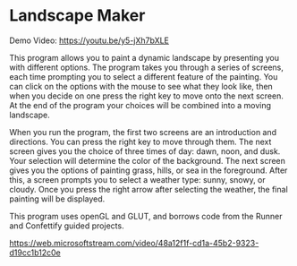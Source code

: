 # Landscape Maker
Demo Video: https://youtu.be/y5-jXh7bXLE

This program allows you to paint a dynamic landscape by presenting you with different options. 
The program takes you through a series of screens, each time prompting you to select a different feature of the painting. 
You can click on the options with the mouse to see what they look like, then when you decide on one press the right key to move onto the next screen.
At the end of the program your choices will be combined into a moving landscape.

When you run the program, the first two screens are an introduction and directions. 
You can press the right key to move through them. 
The next screen gives you the choice of three times of day: dawn, noon, and dusk.
Your selection will determine the color of the background.
The next screen gives you the options of painting grass, hills, or sea in the foreground.
After this, a screen prompts you to select a weather type: sunny, snowy, or cloudy.
Once you press the right arrow after selecting the weather, the final painting will be displayed.

This program uses openGL and GLUT, and borrows code from the Runner and Confettify guided projects.

https://web.microsoftstream.com/video/48a12f1f-cd1a-45b2-9323-d19cc1b12c0e
